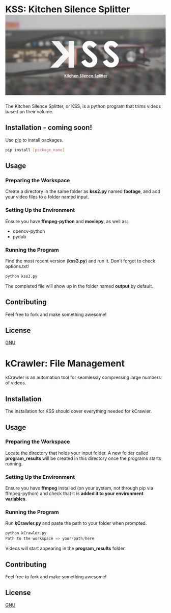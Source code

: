 # KSS: Kitchen Silence Splitter ![](kss_github_logo_v2.png)

The Kitchen Silence Splitter, or KSS, is a python program that trims videos based on their volume.

## Installation - coming soon!

Use [pip](https://pip.pypa.io/en/stable/) to install packages.

```bash
pip install [package_name]
```

## Usage

### Preparing the Workspace

Create a directory in the same folder as __kss2.py__ named __footage__, and add your video files to a folder named input.

### Setting Up the Environment

Ensure you have __ffmpeg-python__ and __moviepy__, as well as:
 - opencv-python
 - pydub

### Running the Program

Find the most recent version (__kss3.py__) and run it.  Don't forget to check options.txt!

```python
python kss3.py
```

The completed file will show up in the folder named __output__ by default.

## Contributing
Feel free to fork and make something awesome!

## License
[GNU](https://www.gnu.org/licenses/gpl-3.0.en.html)


# kCrawler: File Management

kCrawler is an automation tool for seamlessly compressing large numbers of videos.

## Installation

The installation for KSS should cover everything needed for kCrawler.

## Usage

### Preparing the Workspace

Locate the directory that holds your input folder.  A new folder called __program_results__ will be created in this directory once the programs starts running.

### Setting Up the Environment

Ensure you have __ffmpeg__ installed (on your system, not through pip via ffmpeg-python) and check that it is __added it to your environment variables__.

### Running the Program

Run __kCrawler.py__ and paste the path to your folder when prompted.

```python
python kCrawler.py
Path to the workspace => your/path/here
```

Videos will start appearing in the __program_results__ folder.

## Contributing
Feel free to fork and make something awesome!

## License
[GNU](https://www.gnu.org/licenses/gpl-3.0.en.html)
